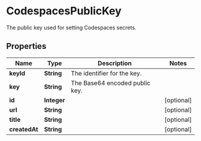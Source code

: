 

# CodespacesPublicKey

The public key used for setting Codespaces secrets.

## Properties

| Name | Type | Description | Notes |
|------------ | ------------- | ------------- | -------------|
|**keyId** | **String** | The identifier for the key. |  |
|**key** | **String** | The Base64 encoded public key. |  |
|**id** | **Integer** |  |  [optional] |
|**url** | **String** |  |  [optional] |
|**title** | **String** |  |  [optional] |
|**createdAt** | **String** |  |  [optional] |



